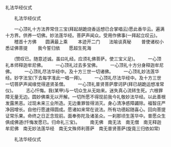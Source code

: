   礼法华经仪式
　　




　　礼法华经仪式

　　一心顶礼十方法界常住三宝(拜起胡跪烧香运想已合掌唱云)愿此香华云。遍满十方界。供养一切佛。妙法莲华经。菩萨声闻众。受用作佛事(一拜起立叹云)。
　　稽首十方佛　　圆满最上乘
　　本迹开二门　　法喻谈真秘
　　普使诸权小　　悉证佛菩提
　　我今誓归依　　愿超生死海

　　(赞叹已。随意述诚。虽曰礼经。应须礼佛菩萨。使三宝义足)。
　　一心顶礼本师释迦牟尼佛。
　　一心顶礼过去多宝佛。
　　一心顶礼十方分身释迦牟尼佛。
　　一心顶礼尽法华经中。及十方三世一切诸佛。
　　一心顶礼妙法莲华经。妙字法宝(下去每字准此一唱一拜)。
　　一心顶礼尽法华经中。及十方三世一切菩萨声闻缘觉得道贤圣僧。
　　一心顶礼普贤菩萨摩诃萨(拜已胡跪运想准常仪)。
　　志心忏悔。我(某甲)与一切众生从无始来。迷失真心流转生死。六根罪障无量无边。圆妙佛乘无以开解。一切所愿不得现前我今礼敬妙法华经。以此善根发露黑恶。过现未来三业所造。无边重罪皆得消灭。身心清净惑障蠲除。福智庄严净因增长。自他行愿速得圆成。愿诸如来常在说法。所有功德起随喜心。回向菩提证常乐果。命终之日正念现前。面奉弥陀及诸圣众。一刹那顷生莲华中。普愿众生俱成佛道(忏悔发愿已。归命礼三宝)。
　　南无佛　南无法　南无僧　南无释迦牟尼佛　南无妙法莲华经　南无文殊师利菩萨　南无普贤菩萨(旋竟三归依如常)

　　礼法华经仪式


